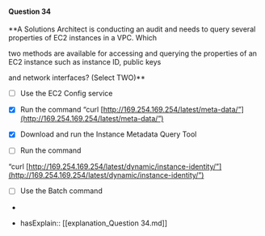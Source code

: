 #### Question  34

**A Solutions Architect is conducting an audit and needs to query several properties of EC2 instances in a VPC. Which

two methods are available for accessing and querying the properties of an EC2 instance such as instance ID, public keys

and network interfaces? (Select TWO)**

- [ ] Use the EC2 Config service

- [x] Run the command “curl [http://169.254.169.254/latest/meta-data/”](http://169.254.169.254/latest/meta-data/”)

- [x] Download and run the Instance Metadata Query Tool

- [ ] Run the command

“curl [http://169.254.169.254/latest/dynamic/instance-identity/”](http://169.254.169.254/latest/dynamic/instance-identity/”)

- [ ] Use the Batch command

*

- hasExplain:: [[explanation_Question  34.md]]
